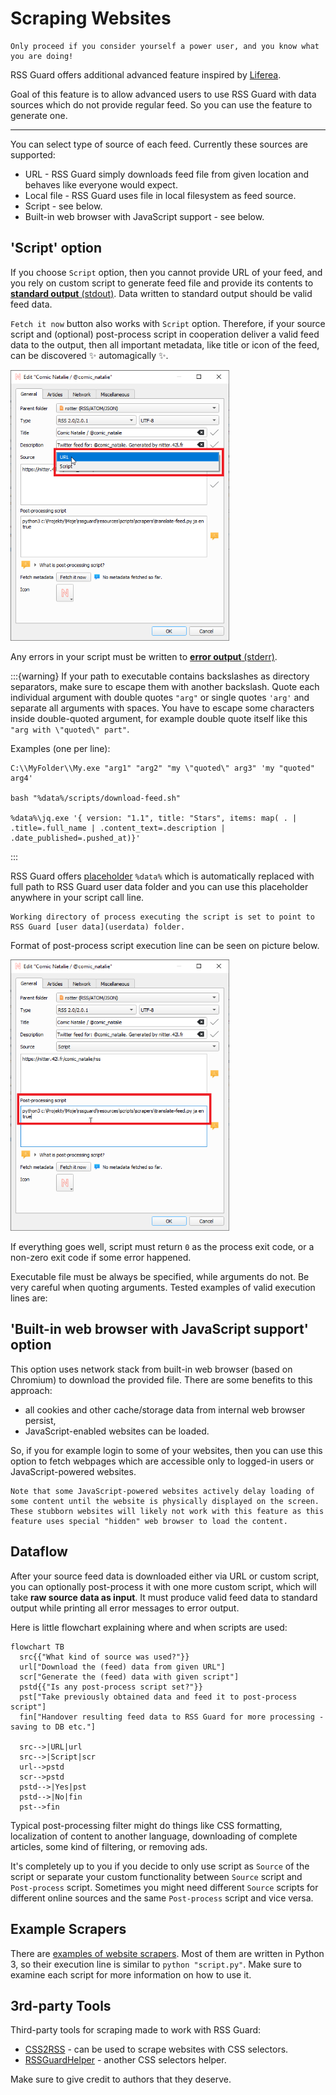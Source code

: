 Scraping Websites
=================
```{warning}
Only proceed if you consider yourself a power user, and you know what you are doing!
```

RSS Guard offers additional advanced feature inspired by [Liferea](https://lzone.de/liferea).

Goal of this feature is to allow advanced users to use RSS Guard with data sources which do not provide regular feed. So you can use the feature to generate one.

----
You can select type of source of each feed. Currently these sources are supported:
* URL - RSS Guard simply downloads feed file from given location and behaves like everyone would expect.
* Local file - RSS Guard uses file in local filesystem as feed source.
* Script - see below.
* Built-in web browser with JavaScript support - see below.

## 'Script' option
If you choose `Script` option, then you cannot provide URL of your feed, and you rely on custom script to generate feed file and provide its contents to [**standard output** (stdout)](https://en.wikipedia.org/wiki/Standard_streams#Standard_output_(stdout)). Data written to standard output should be valid feed data.

`Fetch it now` button also works with `Script` option. Therefore, if your source script and (optional) post-process script in cooperation deliver a valid feed data to the output, then all important metadata, like title or icon of the feed, can be discovered :sparkles: automagically :sparkles:.

<img alt="alt-img" src="images/scrape-source-type.png" width="350px">

Any errors in your script must be written to [**error output** (stderr)](https://en.wikipedia.org/wiki/Standard_streams#Standard_error_(stderr)).

:::{warning}
If your path to executable contains backslashes as directory separators, make sure to escape them with another backslash. Quote each individual argument with double quotes `"arg"` or single quotes `'arg'` and separate all arguments with spaces. You have to escape some characters inside double-quoted argument, for example double quote itself like this `"arg with \"quoted\" part"`.

Examples (one per line):

```
C:\\MyFolder\\My.exe "arg1" "arg2" "my \"quoted\" arg3" 'my "quoted" arg4'

bash "%data%/scripts/download-feed.sh"

%data%\jq.exe '{ version: "1.1", title: "Stars", items: map( . | .title=.full_name | .content_text=.description | .date_published=.pushed_at)}'
```
:::

RSS Guard offers [placeholder](userdata.md#data-placeholder) `%data%` which is automatically replaced with full path to RSS Guard user data folder and you can use this placeholder anywhere in your script call line.

```{attention}
Working directory of process executing the script is set to point to RSS Guard [user data](userdata) folder.
```

Format of post-process script execution line can be seen on picture below.

<img alt="alt-img" src="images/scrape-post.png" width="350px">

If everything goes well, script must return `0` as the process exit code, or a non-zero exit code if some error happened.

Executable file must be always be specified, while arguments do not. Be very careful when quoting arguments. Tested examples of valid execution lines are:

## 'Built-in web browser with JavaScript support' option
This option uses network stack from built-in web browser (based on Chromium) to download the provided file. There are some benefits to this approach:
* all cookies and other cache/storage data from internal web browser persist,
* JavaScript-enabled websites can be loaded.

So, if you for example login to some of your websites, then you can use this option to fetch webpages which are accessible only to logged-in users or JavaScript-powered websites.

```{attention}
Note that some JavaScript-powered websites actively delay loading of some content until the website is physically displayed on the screen. These stubborn websites will likely not work with this feature as this feature uses special "hidden" web browser to load the content.
```

## Dataflow
After your source feed data is downloaded either via URL or custom script, you can optionally post-process it with one more custom script, which will take **raw source data as input**. It must produce valid feed data to standard output while printing all error messages to error output.

Here is little flowchart explaining where and when scripts are used:

```{mermaid}
flowchart TB
  src{{"What kind of source was used?"}}
  url["Download the (feed) data from given URL"]
  scr["Generate the (feed) data with given script"]
  pstd{{"Is any post-process script set?"}}
  pst["Take previously obtained data and feed it to post-process script"]
  fin["Handover resulting feed data to RSS Guard for more processing - saving to DB etc."]

  src-->|URL|url
  src-->|Script|scr
  url-->pstd
  scr-->pstd
  pstd-->|Yes|pst
  pstd-->|No|fin
  pst-->fin
```

Typical post-processing filter might do things like CSS formatting, localization of content to another language, downloading of complete articles, some kind of filtering, or removing ads.

It's completely up to you if you decide to only use script as `Source` of the script or separate your custom functionality between `Source` script and `Post-process` script. Sometimes you might need different `Source` scripts for different online sources and the same `Post-process` script and vice versa.

## Example Scrapers
There are [examples of website scrapers](https://github.com/martinrotter/rssguard/tree/master/resources/scripts/scrapers). Most of them are written in Python 3, so their execution line is similar to `python "script.py"`. Make sure to examine each script for more information on how to use it.

## 3rd-party Tools
Third-party tools for scraping made to work with RSS Guard:
* [CSS2RSS](https://github.com/Owyn/CSS2RSS) - can be used to scrape websites with CSS selectors.
* [RSSGuardHelper](https://github.com/pipiscrew/RSSGuardHelper) - another CSS selectors helper.

Make sure to give credit to authors that they deserve.